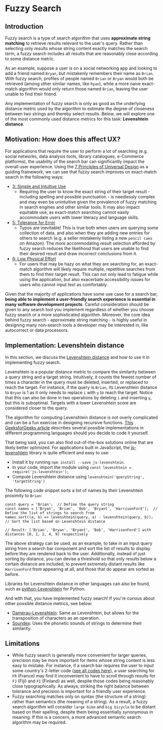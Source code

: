 # Fuzzy Search

## Introduction
Fuzzy search is a type of search algorithm that uses **approximate string matching** to retrieve results relevant to the user's query. Rather than selecting only results whose string content exactly matches the search term, a fuzzy search includes all results that are reasonably close according to some distance metric.

As an example, suppose a user is on a social networking app and looking to add a friend named `Bryan`, but mistakenly remembers their name as `Brian`. With fuzzy search, profiles of people named `Brian` or `Bryan` would both be retrieved (among other similar names, like `Ryan`), while a more naive exact-match algorithm would only return those named `Brian`, leaving the user unable to find their friend.

Any implementation of fuzzy search is only as good as the underlying distance metric used by the algorithm to estimate the degree of closeness between two strings and thereby select results. Below, we will explore one of the most commonly used distance metrics for this task: **Levenshtein distance**.

## Motivation: How does this affect UX?
For applications that require the user to perform a lot of searching (e.g. social networks, data analysis tools, library catalogues, e-Commerce platforms), the usability of the search bar can significantly impact the overall user experience. Using the [7 Principles of Universal Design](https://universaldesign.ie/what-is-universal-design/the-7-principles) as a guiding framework, we can see that fuzzy search improves on exact-match search in the following ways:
- [3: Simple and Intuitive Use](https://universaldesign.ie/what-is-universal-design/the-7-principles/#p3)
  - Requiring the user to know the exact string of their target result - including spelling and possible punctuation - is needlessly complex and may even be unintuitive given the prevalence of fuzzy matching in search engines and other similar tools. It may also impact equitable use, as exact-match searching cannot easily accommodate users with lower literacy and language skills.
- [5: Tolerance for Error](https://universaldesign.ie/what-is-universal-design/the-7-principles/#p5)
  - Typos are inevitable! This is true both when users are querying some collection of data, and also when they are adding new entries for others to search (e.g. a seller mistakenly listing a new `pencil caes` on Amazon). The more accommodating result selection afforded by fuzzy search reduces the likelihood that users are unable to find their desired result and draw incorrect conclusions from it.
- [6: Low Physical Effort](https://universaldesign.ie/what-is-universal-design/the-7-principles/#p6)
  - For users that may be hazy on what they are searching for, an exact-match algorithm will likely require multiple, repetitive searches from them to find their target result. This can not only lead to fatigue while using the application, but also exacerbate accessibility issues for users who cannot input text as comfortably.
 
Given that the majority of applications have some use case for a search bar, **being able to implement a user-friendly search experience is essential in many software development projects**. Careful consideration should be given to any search tool you implement regardless of whether you choose fuzzy search or a more sophisticated algorithm. Moreover, the core idea behind fuzzy search - approximate string matching - is highly useful in designing many non-search tools a developer may be interested in, like autocorrect or data processors.
 
## Implementation: Levenshtein distance
In this section, we discuss the [Levenshtein distance](https://en.wikipedia.org/wiki/Levenshtein_distance) and how to use it in implementing fuzzy search.

Levenshtein is a popular distance metric to compare the similarity between a query string and a target string. Intuitively, it counts the fewest number of times a character in the query must be deleted, inserted, or replaced to reach the target. For instance, if the query is `Brian`, its Levenshtein distance to `Bryan` is 1 as it only needs to replace `i` with `y` to reach the target. Notice that this can also be done in two operations by deleting `i` and inserting `y`, but this is suboptimal. Targets with a lower Levenshtein score are considered closer to the query.

The algorithm for computing Levenshtein distance is not overly complicated and can be a fun exercise in designing recursive functions. [This GeeksforGeeks article](https://www.geeksforgeeks.org/introduction-to-levenshtein-distance/) describes several possible implementations in different programming languages should you decide to code it yourself.

That being said, you can also find out-of-the-box solutions online that are likely better optimized. For applications built in JavaScript, the [js-levenshtein](https://www.npmjs.com/package/js-levenshtein) library is quite efficient and easy to use:
- Install it by running `npm install --save js-levenshtein`.
- In your code, import the module using `const levenshtein = require('js-levenshtein');`
- Compute Levenshtein distance using `levenshtein('queryString', 'targetString')`

The following code snippet sorts a list of names by their Levenshtein proximity to `Brian`:
```
const query = 'Brian';  // Define the query string
const names = ['Bryan', 'Brian', 'Bob', 'Bryant', 'HarrisonFord'];  // Define the list of strings to search from
names.sort((a, b) => levenshtein(query, a) - levenshtein(query, b));  // Sort the list based on Levenshtein distance

// Result: ['Brian', 'Bryan', 'Bryant', 'Bob', 'HarrisonFord'] with distances [0, 1, 2, 4, 9] respectively
```

The above strategy can be used, as an example, to take in an input query string from a search bar component and sort the list of results to display before they are rendered back to the user. Additionally, instead of just sorting by distance, you can devise a threshold so that only results below a certain distance are included, to prevent extremely distant results like `HarrisonFord` from appearing at all, and those that do appear are sorted as before.

Libraries for Levenshtein distance in other languages can also be found, such as [python-Levenshtein](https://pypi.org/project/python-Levenshtein/) for Python.

And with that, you have implemented fuzzy search! If you're curious about other possible distance metrics, see below:
- [Damerau-Levenshtein](https://www.geeksforgeeks.org/damerau-levenshtein-distance/): Same as Levenshtein, but allows for the transposition of characters as an operation.
- [Soundex](https://www.geeksforgeeks.org/implement-phonetic-search-in-python-with-soundex-algorithm/): Uses the phonetic sounds of strings to determine their similarity.

## Limitations
- While fuzzy search is generally more convenient for larger queries, precision may be more important for items whose string content is less easy to mistake. For instance, if a search bar requires the user to input some country's 2-letter code ([see all codes here](https://countrycode.org/)), a user searching for `FR` (France) may find it inconvenient to have to scroll through results for `FJ` (Fiji) and `FI` (Finland) as well, despite those codes being reasonably close typographically. As always, striking the right balance between tolerance and precision is important for a friendly user experience.
- Fuzzy searching matches only on syntax (the structure of a string) rather than semantics (the meaning of a string). As a result, a fuzzy search algorithm will consider `large bike` and `big bicycle` to be distant based on their spelling, despite them being essentially synonymous in meaning. If this is a concern, a more advanced semantic search algorithm may be required.
